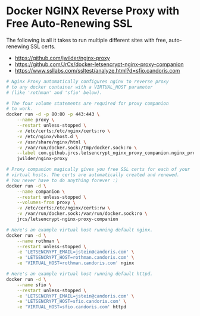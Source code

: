 # Docker NGINX Reverse Proxy with Free Auto-Renewing SSL

The following is all it takes to run multiple different sites with 
free, auto-renewing SSL certs.

* https://github.com/jwilder/nginx-proxy
* https://github.com/JrCs/docker-letsencrypt-nginx-proxy-companion
* https://www.ssllabs.com/ssltest/analyze.html?d=sfio.candoris.com

```sh
# Nginx Proxy automatically configures nginx to reverse proxy
# to any docker container with a VIRTUAL_HOST parameter 
# (like 'rothman' and 'sfio' below).

# The four volume statements are required for proxy companion 
# to work.
docker run -d -p 80:80 -p 443:443 \
    --name proxy \
    --restart unless-stopped \
    -v /etc/certs:/etc/nginx/certs:ro \
    -v /etc/nginx/vhost.d \
    -v /usr/share/nginx/html \
    -v /var/run/docker.sock:/tmp/docker.sock:ro \
    --label com.github.jrcs.letsencrypt_nginx_proxy_companion.nginx_proxy=true \
    jwilder/nginx-proxy

# Proxy companion magically gives you free SSL certs for each of your
# virtual hosts. The certs are automatically created and renewed.
# You never have to do anything forever :)
docker run -d \
    --name companion \
    --restart unless-stopped \
    --volumes-from proxy \
    -v /etc/certs:/etc/nginx/certs:rw \
    -v /var/run/docker.sock:/var/run/docker.sock:ro \
    jrcs/letsencrypt-nginx-proxy-companion

# Here's an example virtual host running default nginx.
docker run -d \
    --name rothman \
    --restart unless-stopped \
    -e 'LETSENCRYPT_EMAIL=jstein@candoris.com' \
    -e 'LETSENCRYPT_HOST=rothman.candoris.com' \
    -e 'VIRTUAL_HOST=rothman.candoris.com' nginx

# Here's an example virtual host running default httpd.
docker run -d \
    --name sfio \
    --restart unless-stopped \
    -e 'LETSENCRYPT_EMAIL=jstein@candoris.com' \
    -e 'LETSENCRYPT_HOST=sfio.candoris.com' \
    -e 'VIRTUAL_HOST=sfio.candoris.com' httpd
```
